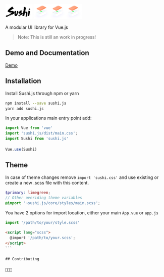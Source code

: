 <img alt="Sushi.js" src="/example/assets/img/sushi_black_logo.png" height="48"> <img alt="Sushi.js" src="/example/assets/img/sushi.png" height="48"><img alt="Sushi.js" src="/example/assets/img/sushi.png" height="48"><img alt="Sushi.js" src="/example/assets/img/sushi.png" height="48">

A modular UI library for Vue.js

> Note: This is still an work in progress!

## Demo and Documentation
<a href="http://walraz.github.io/sushi.js/" target="_blank">Demo</a>

## Installation

Install Sushi.js through npm or yarn
``` bash
npm install --save sushi.js
yarn add sushi.js
```

In your applications main entry point add:

```javascript
import Vue from 'vue'
import 'sushi.js/dist/main.css';
import Sushi from 'sushi.js'

Vue.use(Sushi)
```

## Theme

In case of theme changes remove `import 'sushi.css'`
and use existing or create a new .scss file with this content.

```scss
$primary: limegreen; 
// Other overiding theme variables
@import '~sushi.js/core/styles/main.scss';
```

You have 2 options for import location, either your main `App.vue` or `app.js`

```javascript
import '/path/to/your/style.scss'
```

````html
<script lang="scss">
  @import '/path/to/your.scss';
</script>
```

## Contributing

🍣🍣🍣
